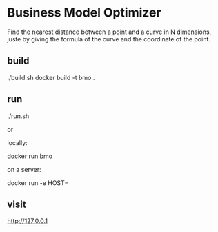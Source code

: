 # Business Model Optimizer

Find the nearest distance between a point and a curve in N dimensions, juste by giving the formula of the curve and the coordinate of the point.

## build

./build.sh
docker build -t bmo .

## run

./run.sh

or

locally:

docker run bmo

on a server:

docker run -e HOST=<hostname>

## visit

http://127.0.0.1